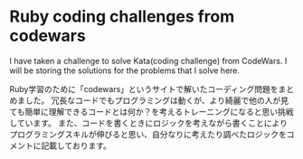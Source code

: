 
# Ruby coding challenges from codewars

I have taken a challenge to solve Kata(coding challenge) from CodeWars. I will be storing the solutions for the problems that I solve here.


Ruby学習のために「codewars」というサイトで解いたコーディング問題をまとめました。
冗長なコードでもプログラミングは動くが、より綺麗で他の人が見ても簡単に理解できるコードとは何か？を考えるトレーニングになると思い挑戦しています。
また、コードを書くときにロジックを考えながら書くことによりプログラミングスキルが伸びると思い、自分なりに考えたり調べたロジックをコメントに記載しております。
